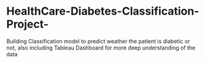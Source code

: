 # HealthCare-Diabetes-Classification-Project-
Building Classification model to predict weather the patient is diabetic or not, also including Tableau Dashboard for more deep understanding of the data 
